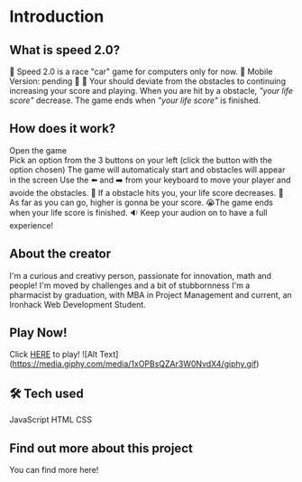 # Introduction
## What is speed 2.0?
📵 Speed 2.0 is a race "car" game for computers only for now. 
🚧  Mobile Version: pending  🚧
🎯 Your should deviate from the obstacles to continuing increasing your score and playing. When you are hit by a obstacle, *"your life score"* decrease. The game ends when *"your life score"* is finished. 

## How does it work?

Open the game  
Pick an option from the 3 buttons on your left (click the button with the option chosen) 
The game will automaticaly start and obstacles will appear in the screen 
Use the ⬅️ and ➡️ from your keyboard to move your player and avoide the obstacles.
🚧 If a obstacle hits you, your life score decreases. 
🏁 As far as you can go, higher is gonna be your score. 
😭The game ends when your life score is finished. 
🔉 Keep your audion on to have a full experience! 

## About the creator
I'm a curious and creativy person, passionate for innovation, math and people! 
I'm moved by challenges and a bit of stubbornness
I'm a pharmacist by graduation, with MBA in Project Management and current, an Ironhack Web Development Student.

## Play Now! 
Click [HERE](https://flememaia.github.io/speed-2.0-the-game/) to play!
![Alt Text] (https://media.giphy.com/media/1xOPBsQZAr3W0NvdX4/giphy.gif)

## 🛠 Tech used 
JavaScript
HTML
CSS

## Find out more about this project 
You can find more here!